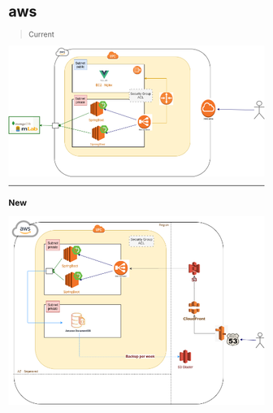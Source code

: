 # aws

> Current

![image](https://github.com/diegolirio/aws/blob/master/Untitled%20Diagram.png?raw=true)

---

### New   
   
![image](https://github.com/diegolirio/aws/blob/master/AWS-GamoON-Refactor.png?raw=true)

